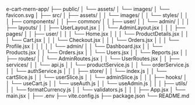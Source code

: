 e-cart-mern-app/
├── public/
│   └── assets/
│       └── images/
│       └── favicon.svg
│
├── src/
│   ├── assets/
│   │   └── images/
│   │   └── styles/
│   │
│   ├── components/
│   │   ├── common/
│   │   ├── user/
│   │   └── admin/
│   │
│   ├── layouts/
│   │   ├── UserLayout.jsx
│   │   └── AdminLayout.jsx
│   │
│   ├── pages/
│   │   ├── user/
│   │   │   └── Home.jsx
│   │   │   └── ProductDetails.jsx
│   │   │   └── Cart.jsx
│   │   │   └── Checkout.jsx
│   │   │   └── Orders.jsx
│   │   │   └── Profile.jsx
│   │   │
│   │   └── admin/
│   │       └── Dashboard.jsx
│   │       └── Products.jsx
│   │       └── Orders.jsx
│   │       └── Users.jsx
│   │       └── Reports.jsx
│
│   ├── routes/
│   │   └── AdminRoutes.jsx
│   │   └── UserRoutes.jsx
│
│   ├── services/
│   │   └── api.js
│   │   └── productService.js
│   │   └── orderService.js
│   │   └── authService.js
│   │
│   ├── store/
│   │   └── index.js
│   │   └── cartSlice.js
│   │   └── userSlice.js
│   │   └── adminSlice.js
│   │
│   ├── hooks/
│   │   └── useCart.js
│   │   └── useAuth.js
│   │   └── useAdmin.js
│   │
│   ├── utils/
│   │   └── formatCurrency.js
│   │   └── validators.js
│   │
│   ├── App.jsx
│   └── main.jsx
│
├── .env
├── vite.config.js
├── package.json
└── README.md
